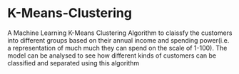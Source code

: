 # K-Means-Clustering
A Machine Learning K-Means Clustering Algorithm to claissfy the customers into different groups based on their annual income and spending power(i.e. a representation of much much they
can spend on the scale of 1-100). The model can be analysed to see how different kinds of customers can be classified and separated using this algorithm
